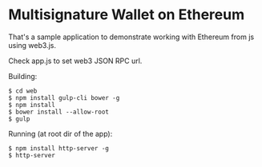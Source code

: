 # Multisignature Wallet on Ethereum

That's a sample application to demonstrate working with Ethereum from js using web3.js.

Check app.js to set web3 JSON RPC url.

Building:
```
$ cd web
$ npm install gulp-cli bower -g
$ npm install
$ bower install --allow-root
$ gulp
```

Running (at root dir of the app):
```
$ npm install http-server -g
$ http-server
```
